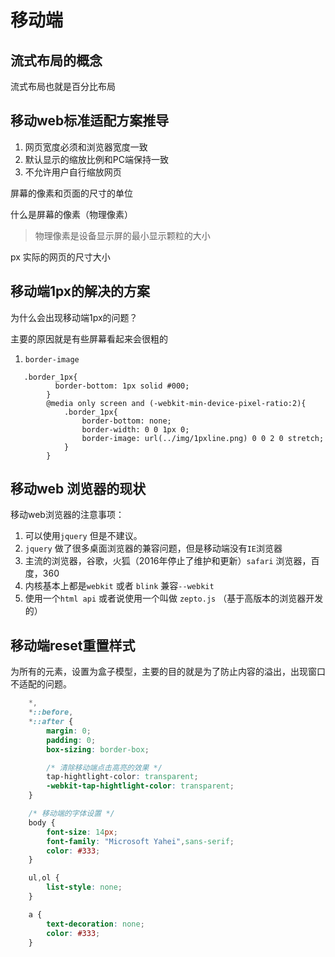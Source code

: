 # 移动端

## 流式布局的概念

流式布局也就是百分比布局

## 移动web标准适配方案推导

1. 网页宽度必须和浏览器宽度一致
2. 默认显示的缩放比例和PC端保持一致
3. 不允许用户自行缩放网页

屏幕的像素和页面的尺寸的单位

什么是屏幕的像素（物理像素）

> 物理像素是设备显示屏的最小显示颗粒的大小

px 实际的网页的尺寸大小

## 移动端1px的解决的方案

为什么会出现移动端1px的问题？

主要的原因就是有些屏幕看起来会很粗的

1. `border-image`

```
   .border_1px{
          border-bottom: 1px solid #000;
        }
        @media only screen and (-webkit-min-device-pixel-ratio:2){
            .border_1px{
                border-bottom: none;
                border-width: 0 0 1px 0;
                border-image: url(../img/1pxline.png) 0 0 2 0 stretch;
            }
        }
```
## 移动web 浏览器的现状

移动web浏览器的注意事项：

1. 可以使用`jquery` 但是不建议。
2. `jquery` 做了很多桌面浏览器的兼容问题，但是移动端没有`IE`浏览器
3. 主流的浏览器，谷歌，火狐（2016年停止了维护和更新）`safari` 浏览器，百度，360
4. 内核基本上都是`webkit` 或者 `blink` 兼容`--webkit`
5. 使用一个`html api` 或者说使用一个叫做 `zepto.js` （基于高版本的浏览器开发的）


## 移动端reset重置样式

为所有的元素，设置为盒子模型，主要的目的就是为了防止内容的溢出，出现窗口不适配的问题。

```css
    *,
    *::before,
    *::after {
        margin: 0;
        padding: 0;
        box-sizing: border-box;

        /* 清除移动端点击高亮的效果 */
        tap-hightlight-color: transparent;
        -webkit-tap-hightlight-color: transparent;
    }

    /* 移动端的字体设置 */
    body {
        font-size: 14px;
        font-family: "Microsoft Yahei",sans-serif;
        color: #333;
    }

    ul,ol {
        list-style: none;
    }

    a {
        text-decoration: none;
        color: #333;
    }
```
